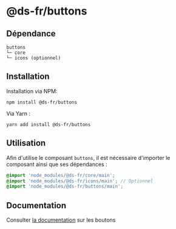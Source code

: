 # @ds-fr/buttons

## Dépendance
```shell
buttons
└─ core
└─ icons (optionnel)
```

## Installation
Installation via NPM:
```
npm install @ds-fr/buttons
```
Via Yarn :
```
yarn add install @ds-fr/buttons
```

## Utilisation
Afin d'utilise le composant `buttons`, il est nécessaire d'importer le composant ainsi que ses dépendances :
```scss
@import 'node_modules/@ds-fr/core/main';
@import 'node_modules/@ds-fr/icons/main'; // Optionnel
@import 'node_modules/@ds-fr/buttons/main';
```
## Documentation

Consulter [la documentation](#) sur les boutons
